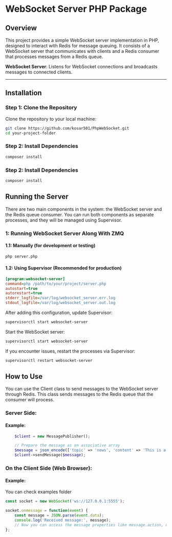 # WebSocket Server PHP Package

## Overview

This project provides a simple WebSocket server implementation in PHP, 
designed to interact with Redis for message queuing. 
It consists of a WebSocket server that communicates with clients and a Redis consumer 
that processes messages from a Redis queue.

**WebSocket Server**: Listens for WebSocket connections and broadcasts messages to connected clients.

---

## Installation

### Step 1: Clone the Repository
Clone the repository to your local machine:
```bash
git clone https://github.com/kosar501/PhpWebSocket.git
cd your-project-folder
```

### Step 2: Install Dependencies
```bash
composer install
```
### Step 2: Install Dependencies
```bash
composer install
```
## Running the Server
There are two main components in the system: the WebSocket server and the Redis queue consumer.
You can run both components as separate processes, and they will be managed using Supervisor.

### 1: Running WebSocket Server Along With ZMQ

#### 1.1: Manually (for development or testing)
```bash
php server.php
```
#### 1.2: Using Supervisor (Recommended for production)
```ini
[program:websocket-server]
command=php /path/to/your/project/server.php
autostart=true
autorestart=true
stderr_logfile=/var/log/websocket_server.err.log
stdout_logfile=/var/log/websocket_server.out.log
```
After adding this configuration, update Supervisor:
```bash
supervisorctl start websocket-server
```
Start the WebSocket server:
```bash
supervisorctl start websocket-server
```



If you encounter issues, restart the processes via Supervisor:
```bash
supervisorctl restart websocket-server
```

## How to Use
You can use the Client class to send messages to the WebSocket server through Redis. This class sends messages to 
the Redis queue that the consumer will process.

### Server Side:
#### Example:
```php
    $client = new MessagePublisher();

    // Prepare the message as an associative array
    $message = json_encode(['topic' => 'news', 'content' => 'This is a test message']);
    $client->sendMessage($message);
```

### On the Client Side (Web Browser):
#### Example:
You can check examples folder 
```javascript
const socket = new WebSocket('ws://127.0.0.1:5555');

socket.onmessage = function(event) {
    const message = JSON.parse(event.data);
    console.log('Received message:', message);
    // Now you can access the message properties like message.action, message.username, etc.
};
```